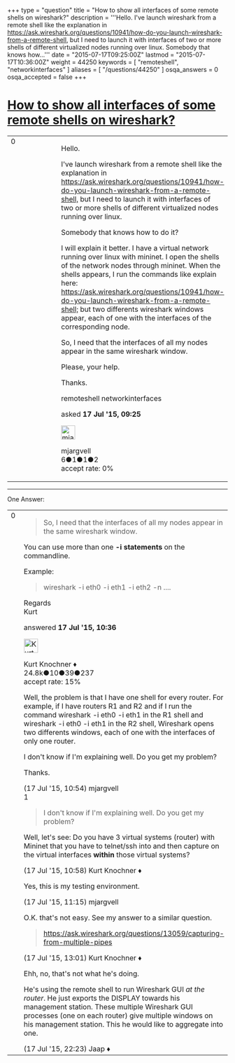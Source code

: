+++
type = "question"
title = "How to show all interfaces of some remote shells on wireshark?"
description = '''Hello. I&#x27;ve launch wireshark from a remote shell like the explanation in https://ask.wireshark.org/questions/10941/how-do-you-launch-wireshark-from-a-remote-shell, but I need to launch it with interfaces of two or more shells of different virtualized nodes running over linux. Somebody that knows how...'''
date = "2015-07-17T09:25:00Z"
lastmod = "2015-07-17T10:36:00Z"
weight = 44250
keywords = [ "remoteshell", "networkinterfaces" ]
aliases = [ "/questions/44250" ]
osqa_answers = 0
osqa_accepted = false
+++

<div class="headNormal">

# [How to show all interfaces of some remote shells on wireshark?](/questions/44250/how-to-show-all-interfaces-of-some-remote-shells-on-wireshark)

</div>

<div id="main-body">

<div id="askform">

<table id="question-table" style="width:100%;"><colgroup><col style="width: 50%" /><col style="width: 50%" /></colgroup><tbody><tr class="odd"><td style="width: 30px; vertical-align: top"><div class="vote-buttons"><div id="post-44250-score" class="post-score" title="current number of votes">0</div><div id="favorite-count" class="favorite-count"></div></div></td><td><div id="item-right"><div class="question-body"><p>Hello.</p><p>I've launch wireshark from a remote shell like the explanation in <a href="https://ask.wireshark.org/questions/10941/how-do-you-launch-wireshark-from-a-remote-shell,">https://ask.wireshark.org/questions/10941/how-do-you-launch-wireshark-from-a-remote-shell,</a> but I need to launch it with interfaces of two or more shells of different virtualized nodes running over linux.</p><p>Somebody that knows how to do it?</p><p>I will explain it better. I have a virtual network running over linux with mininet. I open the shells of the network nodes through mininet. When the shells appears, I run the commands like explain here: <a href="https://ask.wireshark.org/questions/10941/how-do-you-launch-wireshark-from-a-remote-shell;">https://ask.wireshark.org/questions/10941/how-do-you-launch-wireshark-from-a-remote-shell;</a> but two differents wireshark windows appear, each of one with the interfaces of the corresponding node.</p><p>So, I need that the interfaces of all my nodes appear in the same wireshark window.</p><p>Please, your help.</p><p>Thanks.</p></div><div id="question-tags" class="tags-container tags">remoteshell networkinterfaces</div><div id="question-controls" class="post-controls"></div><div class="post-update-info-container"><div class="post-update-info post-update-info-user"><p>asked <strong>17 Jul '15, 09:25</strong></p><img src="https://secure.gravatar.com/avatar/7dfa793da8bf7ac6a94f488e023c1ded?s=32&amp;d=identicon&amp;r=g" class="gravatar" width="32" height="32" alt="mjargvell&#39;s gravatar image" /><p>mjargvell<br />
<span class="score" title="6 reputation points">6</span><span title="1 badges"><span class="badge1">●</span><span class="badgecount">1</span></span><span title="1 badges"><span class="silver">●</span><span class="badgecount">1</span></span><span title="2 badges"><span class="bronze">●</span><span class="badgecount">2</span></span><br />
<span class="accept_rate" title="Rate of the user&#39;s accepted answers">accept rate:</span> <span title="mjargvell has no accepted answers">0%</span></p></div></div><div id="comments-container-44250" class="comments-container"></div><div id="comment-tools-44250" class="comment-tools"></div><div class="clear"></div><div id="comment-44250-form-container" class="comment-form-container"></div><div class="clear"></div></div></td></tr></tbody></table>

------------------------------------------------------------------------

<div class="tabBar">

<span id="sort-top"></span>

<div class="headQuestions">

One Answer:

</div>

</div>

<span id="44253"></span>

<div id="answer-container-44253" class="answer">

<table style="width:100%;"><colgroup><col style="width: 50%" /><col style="width: 50%" /></colgroup><tbody><tr class="odd"><td style="width: 30px; vertical-align: top"><div class="vote-buttons"><div id="post-44253-score" class="post-score" title="current number of votes">0</div></div></td><td><div class="item-right"><div class="answer-body"><blockquote><p>So, I need that the interfaces of all my nodes appear in the same wireshark window.</p></blockquote><p>You can use more than one <strong>-i statements</strong> on the commandline.</p><p>Example:</p><blockquote><p>wireshark -i eth0 -i eth1 -i eth2 -n ....</p></blockquote><p>Regards<br />
Kurt</p></div><div class="answer-controls post-controls"></div><div class="post-update-info-container"><div class="post-update-info post-update-info-user"><p>answered <strong>17 Jul '15, 10:36</strong></p><img src="https://secure.gravatar.com/avatar/23b7bf5b13bc2c98b2e8aa9869ca5d75?s=32&amp;d=identicon&amp;r=g" class="gravatar" width="32" height="32" alt="Kurt%20Knochner&#39;s gravatar image" /><p>Kurt Knochner ♦<br />
<span class="score" title="24767 reputation points"><span>24.8k</span></span><span title="10 badges"><span class="badge1">●</span><span class="badgecount">10</span></span><span title="39 badges"><span class="silver">●</span><span class="badgecount">39</span></span><span title="237 badges"><span class="bronze">●</span><span class="badgecount">237</span></span><br />
<span class="accept_rate" title="Rate of the user&#39;s accepted answers">accept rate:</span> <span title="Kurt Knochner has 344 accepted answers">15%</span> </br></p></div></div><div id="comments-container-44253" class="comments-container"><span id="44257"></span><div id="comment-44257" class="comment"><div id="post-44257-score" class="comment-score"></div><div class="comment-text"><p>Well, the problem is that I have one shell for every router. For example, if I have routers R1 and R2 and if I run the command wireshark -i eth0 -i eth1 in the R1 shell and wireshark -i eth0 -i eth1 in the R2 shell, Wireshark opens two differents windows, each of one with the interfaces of only one router.</p><p>I don't know if I'm explaining well. Do you get my problem?</p><p>Thanks.</p></div><div id="comment-44257-info" class="comment-info"><span class="comment-age">(17 Jul '15, 10:54)</span> mjargvell</div></div><span id="44259"></span><div id="comment-44259" class="comment"><div id="post-44259-score" class="comment-score">1</div><div class="comment-text"><blockquote><p>I don't know if I'm explaining well. Do you get my problem?</p></blockquote><p>Well, let's see: Do you have 3 virtual systems (router) with Mininet that you have to telnet/ssh into and then capture on the virtual interfaces <strong>within</strong> those virtual systems?</p></div><div id="comment-44259-info" class="comment-info"><span class="comment-age">(17 Jul '15, 10:58)</span> Kurt Knochner ♦</div></div><span id="44260"></span><div id="comment-44260" class="comment"><div id="post-44260-score" class="comment-score"></div><div class="comment-text"><p>Yes, this is my testing environment.</p></div><div id="comment-44260-info" class="comment-info"><span class="comment-age">(17 Jul '15, 11:15)</span> mjargvell</div></div><span id="44266"></span><div id="comment-44266" class="comment"><div id="post-44266-score" class="comment-score"></div><div class="comment-text"><p>O.K. that's not easy. See my answer to a similar question.</p><blockquote><p><a href="https://ask.wireshark.org/questions/13059/capturing-from-multiple-pipes">https://ask.wireshark.org/questions/13059/capturing-from-multiple-pipes</a></p></blockquote></div><div id="comment-44266-info" class="comment-info"><span class="comment-age">(17 Jul '15, 13:01)</span> Kurt Knochner ♦</div></div><span id="44277"></span><div id="comment-44277" class="comment"><div id="post-44277-score" class="comment-score"></div><div class="comment-text"><p>Ehh, no, that's not what he's doing.</p><p>He's using the remote shell to run Wireshark GUI <em>at the router</em>. He just exports the DISPLAY towards his management station. These multiple Wireshark GUI processes (one on each router) give multiple windows on his management station. This he would like to aggregate into one.</p></div><div id="comment-44277-info" class="comment-info"><span class="comment-age">(17 Jul '15, 22:23)</span> Jaap ♦</div></div></div><div id="comment-tools-44253" class="comment-tools"></div><div class="clear"></div><div id="comment-44253-form-container" class="comment-form-container"></div><div class="clear"></div></div></td></tr></tbody></table>

</div>

<div class="paginator-container-left">

</div>

</div>

</div>

